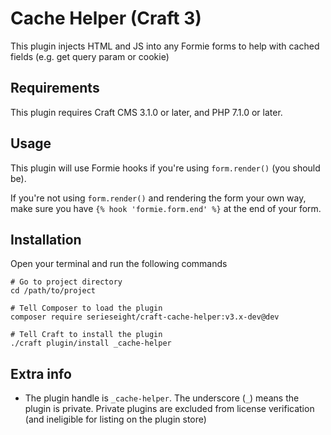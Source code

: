 # Cache Helper (Craft 3)

This plugin injects HTML and JS into any Formie forms to help with cached fields (e.g. get query param or cookie)

## Requirements

This plugin requires Craft CMS 3.1.0 or later, and PHP 7.1.0 or later.

## Usage

This plugin will use Formie hooks if you're using `form.render()` (you should be).

If you're not using `form.render()` and rendering the form your own way, make sure you have `{% hook 'formie.form.end' %}` at the end of your form.

## Installation
Open your terminal and run the following commands

```
# Go to project directory
cd /path/to/project

# Tell Composer to load the plugin
composer require serieseight/craft-cache-helper:v3.x-dev@dev

# Tell Craft to install the plugin
./craft plugin/install _cache-helper
```

## Extra info

- The plugin handle is `_cache-helper`. The underscore (`_`) means the plugin is private. Private plugins are excluded from license verification (and ineligible for listing on the plugin store)
